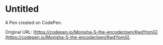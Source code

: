 # Untitled

A Pen created on CodePen.

Original URL: [https://codepen.io/Monisha-S-the-encoder/pen/KwdYpmG](https://codepen.io/Monisha-S-the-encoder/pen/KwdYpmG).

